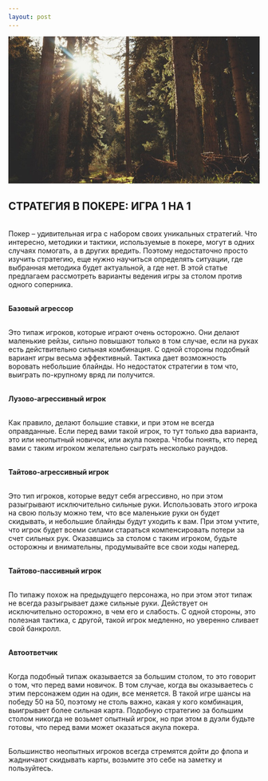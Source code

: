 ```yaml
---
layout: post
---
```

<img src="/images/fulls/02.jpg" class="fit image">

## СТРАТЕГИЯ В ПОКЕРЕ: ИГРА 1 НА 1

<br> Покер – удивительная игра с набором своих уникальных стратегий. Что интересно, методики и тактики, используемые в покере, могут в одних случаях помогать, а в других вредить. Поэтому недостаточно просто изучить стратегию, еще нужно научиться определять ситуации, где выбранная методика будет актуальной, а где нет. В этой статье предлагаем рассмотреть варианты ведения игры за столом против одного соперника. 

<br><strong> Базовый агрессор</strong>

<br>Это типаж игроков, которые играют очень осторожно. Они делают маленькие рейзы, сильно повышают только в том случае, если на руках есть действительно сильная комбинация. С одной стороны подобный вариант игры весьма эффективный. Тактика дает возможность воровать небольшие блайнды. Но недостаток стратегии в том что, выиграть по-крупному вряд ли получится.

<br><strong>Лузово-агрессивный игрок</strong>

<br>Как правило, делают большие ставки, и при этом не всегда оправданные. Если перед вами такой игрок, то тут только два варианта, это или неопытный новичок, или акула покера. Чтобы понять, кто перед вами с таким игроком желательно сыграть несколько раундов.

<br><strong>Тайтово-агрессивный игрок</strong>

<br>Это тип игроков, которые ведут себя агрессивно, но при этом разыгрывают исключительно сильные руки. Использовать этого игрока на свою пользу можно тем, что все маленькие руки он будет скидывать, и небольшие блайнды будут уходить к вам. При этом учтите, что игрок будет всеми силами стараться компенсировать потери за счет сильных рук. Оказавшись за столом с таким игроком, будьте осторожны и внимательны, продумывайте все свои ходы наперед.

<br><strong>Тайтово-пассивный игрок</strong>

<br>По типажу похож на предыдущего персонажа, но при этом этот типаж не всегда разыгрывает даже сильные руки. Действует он исключительно осторожно, в чем его и слабость. С одной стороны, это полезная тактика, с другой, такой игрок медленно, но уверенно сливает свой банкролл.

<br><strong>Автоответчик</strong>

<br>Когда подобный типаж оказывается за большим столом, то это говорит о том, что перед вами новичок. В том случае, когда вы оказываетесь с этим персонажем один на один, все меняется. В такой игре шансы на победу 50 на 50, поэтому не столь важно, какая у кого комбинация, выигрывает более сильная карта. Подобную стратегию за большим столом никогда не возьмет опытный игрок, но при этом в дуэли будьте готовы, что перед вами может оказаться акула покера. 

<br>Большинство неопытных игроков всегда стремятся дойти до флопа и жадничают скидывать карты, возьмите это себе на заметку и пользуйтесь.  
